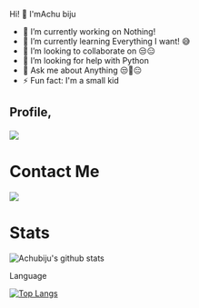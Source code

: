 Hi! 👋 I'mAchu biju 

- 🔭 I’m currently working on Nothing!
- 🌱 I’m currently learning Everything I want! 😅
- 👯 I’m looking to collaborate on 😒😑
- 🤔 I’m looking for help with Python
- 💬 Ask me about Anything 😒🤖😑
- ⚡ Fun fact: I'm a small kid


## Profile,
<h4 align="left"><img src="https://komarev.com/ghpvc/?username=Itz-fork&style=flat-square&color=39FF14"></h4>


# Contact Me

<a href="https://t.me/Amalbiju154"><img src="https://img.shields.io/badge/Telegram-2CA5E0?style=for-the-badge&logo=telegram&logoColor=white"></a>
                                                                                                                                       
# Stats

![Achubiju's github stats](https://github-readme-stats.vercel.app/api?username=Achu2234)


Language

[![Top Langs](https://github-readme-stats.vercel.app/api/top-langs/?username=Achu2234)](https://github.com/Achu2234/github-readme-stats)
